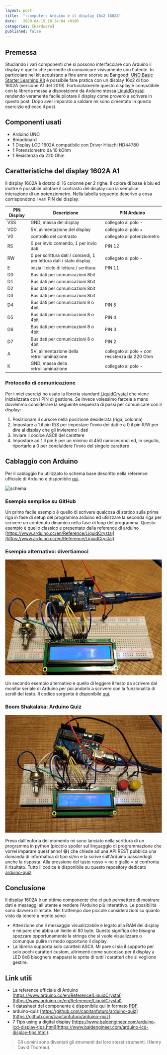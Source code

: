 ```yaml
---
layout: post
title:  ":computer: Arduino e il display 16x2 1602A"
date:   2020-04-15 18:24:04 +0100
categories: [Hardware]
published: false
---
```

## Premessa
Studiando i vari componenti che si possono interfacciare con Arduino il display è quello che permette di comunicare visivamente con l'utente. In particolare nel kit acquistato a fine anno scorso su Bangood: [UNO Basic Starter Learning Kit](https://www.banggood.com/UNO-Basic-Starter-Learning-Kit-Upgrade-Version-For-Arduino-p-970714.html?rmmds=myorder&cur_warehouse=CN) è possibile fare pratica con un display 16x2 di tipo 1602A (versione A1 del 2019).
Fortunatamente questo display è compatibile con la libreria messa a disposizione da Arduino stessa [LiquidCrystal](https://www.arduino.cc/en/Reference/LiquidCrystal) rendendo veramente facile pilotare il display come proverò a scrivere in questo post.
Dopo aver imparato a saldare mi sono cimentato in questo esercizio ed ecco il post.

## Componenti usati

* Arduino UNO
* Breadboard
* 1 Display LCD 1602A compatibile con Driver Hitachi HD44780
* 1 Potenziometro da 10 kOhm
* 1 Resistenza da 220 Ohm

## Caratteristiche del display 1602A A1

Il display 1602A è dotato di 16 colonne per 2 righe. Il colore di base è blu ed inoltre è possibile pilotare il contrasto del display con la semplice interazione di un potenziometro.
Nella tabella seguente descrivo a cosa corrispondono i vari PIN del display:

| PIN Display | Descrizione | PIN Arduino |
|---|---|---|
| VSS | GND, massa del display | collegato al polo - |
| VDD | 5V, alimentazione del display | collegato al polo + |
| V0 | controllo del contrasto | collegato al potenziometro |
| RS | 0 per invio comando, 1 per invio dati | PIN 12 |
| RW | 0 per scrittura dati / comandi, 1 per lettura dati / stato display  | collegato al polo - |
| E | inizia il ciclo di lettura / scrittura | PIN 11 |
| D0 | Bus dati per comunicazioni 8bit | |
| D1 | Bus dati per comunicazioni 8bit | |
| D2 | Bus dati per comunicazioni 8bit | |
| D3 | Bus dati per comunicazioni 8bit | |
| D4 | Bus dati per comunicazioni 8 o 4bit | PIN 5 |
| D5 | Bus dati per comunicazioni 8 o 4bit | PIN 4 |
| D6 | Bus dati per comunicazioni 8 o 4bit | PIN 3 |
| D7 | Bus dati per comunicazioni 8 o 4bit| PIN 2 |
| A | 5V, alimentazione della retroilluminazione | collegato al polo + con resistenza da 220 Ohm |
| K | GND, massa della retroilluminazione | collegato al polo - |

### Protocollo di comunicazione

Per i miei esercizi ho usato la libreria standard [LiquidCrystal](https://www.arduino.cc/en/Reference/LiquidCrystal) che viene inizializzata con i PIN di gestione. Se invece volessimo farcela a mano dovremmo considerare la seguente sequenza di passi per comunicare con il display:

1. Posizionare il cursore nella posizione desiderata (riga, colonna)
2. Impostare a 1 il pin R/S per impostare l'invio dei dati e a 0 il pin R/W per dire al display che gli invieremo i dati
3. Inviare il codice ASCII del carattere
4. Impostare ad 1 il pin E per un minimo di 450 nanosecondi ed, in seguito, riportarlo a 0 per concluidere l'invio del singolo carattere

## Cablaggio con Arduino

Per il cablaggio ho utilizzato lo schema base descritto nella reference ufficiale di Arduino e disponibile [qui](https://www.arduino.cc/en/Tutorial/HelloWorld).

![schema](https://www.arduino.cc/en/uploads/Tutorial/LCD_Base_bb_Fritz.png)

### Esempio semplice su GitHub

Un primo facile esempio è quello di scrivere qualcosa di statico sulla prima riga in fase di setup del programma arduino ed utilizzare la seconda riga per scrivere un contenuto dinamico nella fase di loop del programma. Questo esempio è quello classico e presentato dalla reference di arduino [https://www.arduino.cc/en/Reference/LiquidCrystal](https://www.arduino.cc/en/Reference/LiquidCrystal).

### Esempio alternativo: divertiamoci

![display](/assets/2020-04-15/display.jpg)

Un secondo esempio alternativo è quello di leggere il testo da scrivere dal monitor seriale di Arduino per poi andarlo a scrivere con la funzionalità di scroll del testo.
Il codice sorgente è disponibile [qui](https://github.com/capitanfuturo/arduinoSalad/blob/master/008_display_16x2/008_display_16x2.ino).

### Boom Shakalaka: Arduino Quiz

![display](/assets/2020-04-15/arduino-quiz.jpg)

Preso dall'euforia del momento mi sono lanciato nella scrittura di un programma in python (piccolo spoiler sul linguaggio di programmazione che vorrei imparare quest'anno! :grin:) che chiede ad una API REST pubblica una domanda di informatica di tipo sì/no e la scrive sull'Arduino passandogli anche la risposta.
Alla pressione del tasto rosso = no o giallo = sì confronta il risultato. Tutto il codice è disponibile su questo repository dedicato [arduino-quiz](https://github.com/capitanfuturo/arduino-quiz).  

## Conclusione

Il display 1602A è un ottimo componente che ci può permettere di mostrare dati e messaggi all'utente e rendere l'Arduino più interattivo. Le possibilità sono davvero illimitate.
Nel frattempo due piccole considerazioni su quanto visto da tenere a mente sono:

* Attenzione che il messaggio visualizzabile è legato alla RAM del display e mi pare che abbia un limite di 80 byte. Questo significa che bisogna spezzare opportunamente la stringa che si vuole visualizzare o comunque pulire in modo opportuno il display.
* La libreria supporta solo caratteri ASCII. Mi pare ci sia il supporto per solo pochi caratteri custom, altrimenti come successo per il display a LED 8x8 bisognerà mapparsi le sprite di tutti i caratteri che si vogliono gestire.

## Link utili

* La reference ufficiale di Arduino  [https://www.arduino.cc/en/Reference/LiquidCrystal](https://www.arduino.cc/en/Reference/LiquidCrystal).
* Il datasheet del componente è disponibile qui in formato [PDF](https://www.openhacks.com/uploadsproductos/eone-1602a1.pdf).
* arduino-quiz [https://github.com/capitanfuturo/arduino-quiz](https://github.com/capitanfuturo/arduino-quiz).
* 7 Tips using a digital display [https://www.baldengineer.com/arduino-lcd-display-tips.html](https://www.baldengineer.com/arduino-lcd-display-tips.html).

> Gli uomini sono diventati gli strumenti dei loro stessi strumenti. (Henry David Thoreau).
